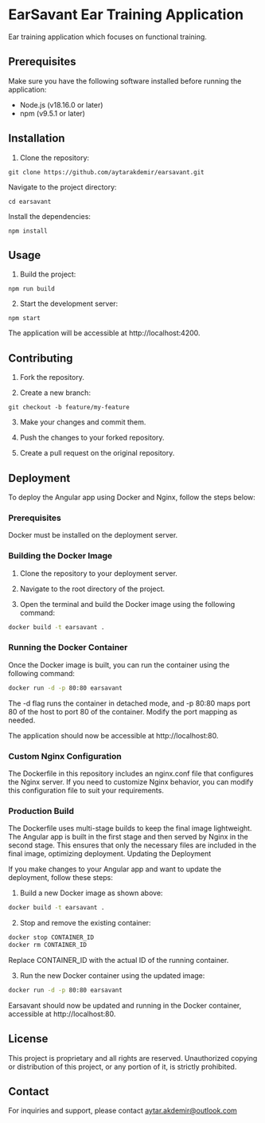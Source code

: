 # EarSavant Ear Training Application

Ear training application which focuses on functional training.

## Prerequisites

Make sure you have the following software installed before running the application:

- Node.js (v18.16.0 or later)
- npm (v9.5.1 or later)

## Installation

1. Clone the repository:

```shell
git clone https://github.com/aytarakdemir/earsavant.git
```

Navigate to the project directory:

```shell
cd earsavant
```
Install the dependencies:

```shell
npm install
```

## Usage

1. Build the project:

```shell
npm run build
```

2. Start the development server:

```shell
npm start
```
The application will be accessible at http://localhost:4200.

## Contributing

1. Fork the repository.

2. Create a new branch:

```shell
git checkout -b feature/my-feature
```
    

3. Make your changes and commit them.

4. Push the changes to your forked repository.

5. Create a pull request on the original repository.

## Deployment

To deploy the Angular app using Docker and Nginx, follow the steps below:

### Prerequisites

Docker must be installed on the deployment server.

### Building the Docker Image

1. Clone the repository to your deployment server.

2. Navigate to the root directory of the project.

3. Open the terminal and build the Docker image using the following command:

```bash
docker build -t earsavant .
```

### Running the Docker Container

Once the Docker image is built, you can run the container using the following command:

```bash
docker run -d -p 80:80 earsavant
```
The -d flag runs the container in detached mode, and -p 80:80 maps port 80 of the host to port 80 of the container. Modify the port mapping as needed.

The application should now be accessible at http://localhost:80.

### Custom Nginx Configuration

The Dockerfile in this repository includes an nginx.conf file that configures the Nginx server. If you need to customize Nginx behavior, you can modify this configuration file to suit your requirements.

### Production Build

The Dockerfile uses multi-stage builds to keep the final image lightweight. The Angular app is built in the first stage and then served by Nginx in the second stage. This ensures that only the necessary files are included in the final image, optimizing deployment.
Updating the Deployment

If you make changes to your Angular app and want to update the deployment, follow these steps:

1. Build a new Docker image as shown above:

```bash
docker build -t earsavant .
```




2. Stop and remove the existing container:

```bash
docker stop CONTAINER_ID
docker rm CONTAINER_ID
```
Replace CONTAINER_ID with the actual ID of the running container.

3. Run the new Docker container using the updated image:

```bash
docker run -d -p 80:80 earsavant
```


Earsavant should now be updated and running in the Docker container, accessible at http://localhost:80.

## License

This project is proprietary and all rights are reserved. Unauthorized copying or distribution of this project, or any portion of it, is strictly prohibited.

## Contact

For inquiries and support, please contact aytar.akdemir@outlook.com
